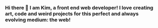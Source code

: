 ### Hi there 👋 I am Kim, a front end web developer! I love creating art, code and weird projects for this perfect and always evolving medium: the web!




